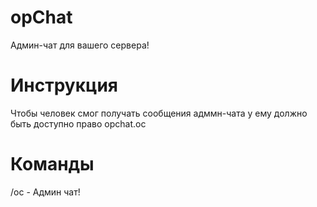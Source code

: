 # opChat
Админ-чат для вашего сервера!

# Инструкция
Чтобы человек смог получать сообщения адммн-чата у ему должно быть доступно право opchat.oc

# Команды
/oc - Админ чат!
